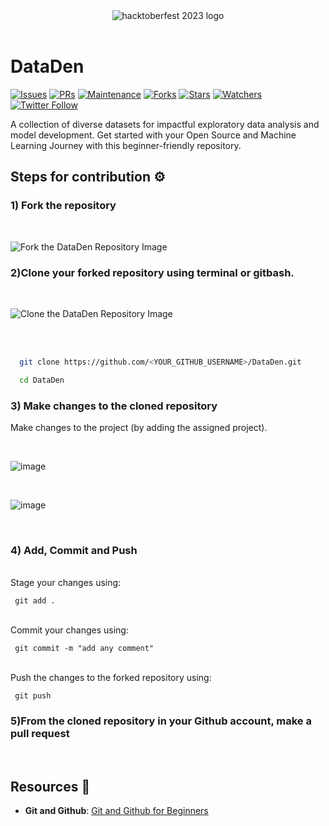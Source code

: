 <div align="center"><img src="https://github.com/DSC-JSS-NOIDA/DataDen/assets/21278020/0f2313d1-ebdf-4d58-80b4-a9eb506a94d7" alt="hacktoberfest 2023 logo"/></div>
<br>



# DataDen
[![Issues](	https://img.shields.io/github/issues/DSC-JSS-NOIDA/DataDen)](https://github.com/DSC-JSS-NOIDA/DataDen/issues)
[![PRs](https://img.shields.io/github/issues-pr/DSC-JSS-NOIDA/DataDen)](https://github.com/DSC-JSS-NOIDA/DataDen/pulls)
[![Maintenance](https://img.shields.io/maintenance/yes/2023?color=green&logo=github)](https://github.com/DSC-JSS-NOIDA/)
[![Forks](https://img.shields.io/github/forks/DSC-JSS-NOIDA/DataDen?style=social)](https://github.com/DSC-JSS-NOIDA/DataDen) 
[![Stars](https://img.shields.io/github/stars/DSC-JSS-NOIDA/DataDen?style=social)](https://github.com/DSC-JSS-NOIDA/DataDen)
[![Watchers](https://img.shields.io/github/watchers/DSC-JSS-NOIDA/DataDen)](https://github.com/DSC-JSS-NOIDA/DataDen)
[![Twitter Follow](https://img.shields.io/twitter/follow/GDSCJSSATEN?style=social)](https://twitter.com/GDSCJSSATEN)


A collection of diverse datasets for impactful exploratory data analysis and model development.  Get started with your Open Source and Machine Learning Journey with this beginner-friendly repository.

## Steps for contribution ⚙️
### **1) Fork the repository**
<br>
  
![Fork the DataDen Repository Image](https://github.com/DSC-JSS-NOIDA/DataDen/assets/21278020/0f6bccd2-c8f0-46be-8b3d-9a1ba762b3eb)

### **2)Clone your forked repository using terminal or gitbash.**
<br>

![Clone the DataDen Repository Image](https://github.com/DSC-JSS-NOIDA/DataDen/assets/21278020/c97e68c8-71ba-4efa-a5d6-e4b66f7d1d21)

<br>
<br>

```sh
  git clone https://github.com/<YOUR_GITHUB_USERNAME>/DataDen.git
```

```sh
  cd DataDen
```

### **3) Make changes to the cloned repository**

Make changes to the project (by adding the assigned project).

<br>

![image](https://github.com/DSC-JSS-NOIDA/DataDen/assets/21278020/e72aafbb-90df-4acd-a5a2-23d1eb4c6384)


<br>


![image](https://github.com/DSC-JSS-NOIDA/DataDen/assets/21278020/523a1ee0-597d-401b-9b28-c61e5d9b2083)

<br>

### **4) Add, Commit and Push**


<br>Stage your changes using:

```
 git add .
```

<br>Commit your changes using:

```
 git commit -m "add any comment"
```

<br>Push the changes to the forked repository using:

```
 git push
```
### **5)From the cloned repository in your Github account, make a pull request**
<br>

## Resources 📖
- **Git and Github**: [Git and Github for Beginners](https://www.youtube.com/watch?v=RGOj5yH7evk)

<br>



